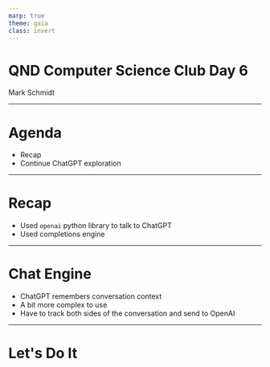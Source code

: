 ```yaml
---
marp: true
theme: gaia
class: invert
---
```


# QND Computer Science Club Day 6
Mark Schmidt

--- 

# Agenda


- Recap
- Continue ChatGPT exploration

---

# Recap

- Used `openai` python library to talk to ChatGPT
- Used completions engine

---

# Chat Engine

- ChatGPT remembers conversation context
- A bit more complex to use
- Have to track both sides of the conversation and send to OpenAI

---

# Let's Do It